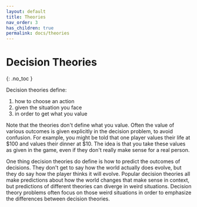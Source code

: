 ```yaml
---
layout: default
title: Theories
nav_order: 3
has_children: true
permalink: docs/theories
---
```


# Decision Theories
{: .no_toc }

Decision theories define:

1. how to choose an action
2. given the situation you face
3. in order to get what you value

Note that the theories don't define what you value. Often the value of various outcomes is given explicitly in the decision problem, to avoid confusion. For example, you might be told that one player values their life at $100 and values their dinner at $10. The idea is that you take these values as given in the game, even if they don't really make sense for a real person.

One thing decision theories do define is how to predict the outcomes of decisions. They don't get to say how the world actually does evolve, but they do say how the player thinks it will evolve. Popular decision theories all make predictions about how the world changes that make sense in context, but predictions of different theories can diverge in weird situations. Decision theory problems often focus on those weird situations in order to emphasize the differences between decision theories.
